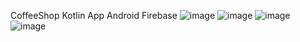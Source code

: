 CoffeeShop Kotlin App Android Firebase
![image](https://github.com/user-attachments/assets/99d9f15a-bfea-4597-adc5-383fe730b897)
![image](https://github.com/user-attachments/assets/f1921bf6-d08a-46aa-8eee-e797966603dc)
![image](https://github.com/user-attachments/assets/122e7b5e-5d61-4ce4-9152-7980cc3bbc74)
![image](https://github.com/user-attachments/assets/2e9b7143-553c-4f9d-b4ee-8b96a6186c24)
